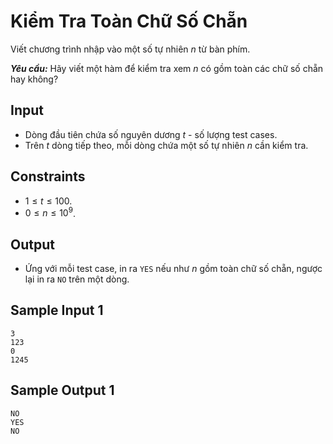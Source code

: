 # Kiểm Tra Toàn Chữ Số Chẵn

Viết chương trình nhập vào một số tự nhiên $n$ từ bàn phím.

***Yêu cầu:*** Hãy viết một hàm để kiểm tra xem $n$ có gồm toàn các chữ số chẵn hay không?

## Input

- Dòng đầu tiên chứa số nguyên dương $t$ - số lượng test cases.
- Trên $t$ dòng tiếp theo, mỗi dòng chứa một số tự nhiên $n$ cần kiểm tra.

## Constraints

- $1 \le t \le 100$.
- $0 \le n \le 10^9$.

## Output

- Ứng với mỗi test case, in ra `YES` nếu như $n$ gồm toàn chữ số chẵn, ngược lại in ra `NO` trên một dòng.

## Sample Input 1

```
3
123
0
1245
```

## Sample Output 1

```
NO
YES
NO
```

